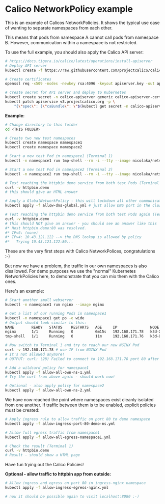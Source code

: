 # Calico NetworkPolicy example

This is an example of Calicos NetworkPolicies. It shows the typical use case of wanting to separate namespaces from each other.

This means that pods from namespace A cannot call pods from namespace B. However, communication within a namespace is not restricted.

To use the full example, you should also apply the Calico API server:

```bash
# https://docs.tigera.io/calico/latest/operations/install-apiserver
# Deploy API server
kubectl create -f https://raw.githubusercontent.com/projectcalico/calico/v3.28.1/manifests/apiserver.yaml

# Create certificates
openssl req -x509 -nodes -newkey rsa:4096 -keyout apiserver.key -out apiserver.crt -days 365 -subj "/" -addext "subjectAltName = DNS:calico-api.calico-apiserver.svc"

# Create secret for API server and deploy to Kubernetes
kubectl create secret -n calico-apiserver generic calico-apiserver-certs --from-file=apiserver.key --from-file=apiserver.crt
kubectl patch apiservice v3.projectcalico.org -p \
    "{\"spec\": {\"caBundle\": \"$(kubectl get secret -n calico-apiserver calico-apiserver-certs -o go-template='{{ index .data "apiserver.crt" }}')\"}}"
```

**Example:**

```bash
# Change directory to this folder
cd <THIS FOLDER>

# Create two new test namespaces
kubectl create namespace namespace1
kubectl create namespace namespace2

# Start a new test Pod in namespace1 (Terminal 1)
kubectl -n namespace1 run tmp-shell --rm -i --tty --image nicolaka/netshoot

# Start a new test Pod in namespace2 (Terminal 2)
kubectl -n namespace2 run tmp-shell --rm -i --tty --image nicolaka/netshoot

# Test reaching the httpbin demo service from both test Pods (Terminal 1 or 2)
curl -v httpbin.demo
# this should give an HTML answer

# Apply a GlobalNetworkPolicy - this will lockdown all other communication (Terminal 3)
kubectl apply -f allow-dns-global.yml # just allow DNS port in the cluster

# Test reaching the httpbin demo service from both test Pods again (Terminal 1 or 2)
curl -v httpbin.demo
# this should NOT give an answer - you should see an answer like this
#* Host httpbin.demo:80 was resolved.
#* IPv6: (none)
#* IPv4: 10.43.121.122 --> the DNS lookup is allowed by policy
#*   Trying 10.43.121.122:80...
```

These are the very first steps with Calico NetworkPolices, congratulations :-)

But now we have a problem, the traffic in our own namespaces is also disallowed. For demo purposes we use the "normal" Kubernetes NetworkPolicies here, to demonstrate that you can mix them with the Calico ones.

Here's an example:

```bash
# Start another small webserver
kubectl -n namespace1 run nginx --image nginx

# Get a list of our running Pods in namespace1
kubectl -n namespace1 get po -o wide
# Output should look similar to this:
NAME        READY   STATUS    RESTARTS   AGE     IP               NODE              NOMINATED NODE   READINESS GATES
nginx       1/1     Running   0          6m15s   192.168.171.78   k3d-XXX-agent-0   <none>           <none>
tmp-shell   1/1     Running   0          11m     192.168.171.76   k3d-XXX-agent-0   <none>           <none>

# Now switch to Terminal 1 and try to reach our new NGINX Pod
curl -v 192.168.171.78 # use IP from NGINX Pod
# It's not allowed anymore!
# OUTPUT: curl: (28) Failed to connect to 192.168.171.78 port 80 after 133190 ms: Couldn't connect to server

# Add a wildcard policy for namespace1
kubectl apply -f allow-all-own-ns-1.yml
# Try the curl from above again - should work now!

# Optional - also apply policy for namespace2
kubectl apply -f allow-all-own-ns-2.yml
```

We have now reached the point where namespaces exist cleanly isolated from one another.
If traffic between them is to be enabled, explicit policies must be created:

```bash
# Apply ingress rule to allow traffic on port 80 to demo namespace
kubectl apply -f allow-ingress-port-80-demo-ns.yml

# Allow full egress traffic from namespace1
kubectl apply -f allow-all-egress-namespace1.yml

# Check the result (Terminal 1)
curl -v httpbin.demo
# Result - should show a HTML page
```

Have fun trying out the Calico Policies!

**Optional - allow traffic to httpbin app from outside:**

```bash
# Allow ingress and egress on port 80 in ingress-nginx namespace
kubectl apply -f allow-ingress-egress-nginx.yml

# now it should be possible again to visit localhost:8080 :-)
```


